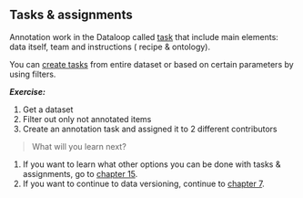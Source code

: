 ## Tasks & assignments

Annotation work in the Dataloop called [task](https://dataloop.ai/docs/tasks-assignments) that include main elements: 
data itself, team and instructions ( recipe & ontology).

You can [create tasks](../tutorials/task_workflows/create_a_task/chapter.md) from entire dataset or based on certain parameters by using filters.


***Exercise:***
1. Get a dataset
2. Filter out only not annotated items
3. Create an annotation task and assigned it to 2 different contributors


> What will you learn next? 

1. If you want to learn what other options you can be done with tasks & assignments, go to [chapter 15](part_15_advanced_tasks.md).
2. If you want to continue to data versioning, continue to [chapter 7](part_07_data_versioning.md).
